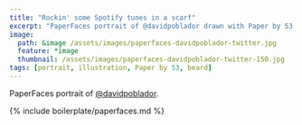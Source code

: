 ```yaml
---
title: "Rockin' some Spotify tunes in a scarf"
excerpt: "PaperFaces portrait of @davidpoblador drawn with Paper by 53 on an iPad."
image: 
  path: &image /assets/images/paperfaces-davidpoblador-twitter.jpg 
  feature: *image
  thumbnail: /assets/images/paperfaces-davidpoblador-twitter-150.jpg
tags: [portrait, illustration, Paper by 53, beard]
---
```


PaperFaces portrait of [@davidpoblador](https://twitter.com/davidpoblador).

{% include boilerplate/paperfaces.md %}
